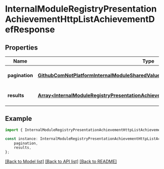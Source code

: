 # InternalModuleRegistryPresentationAchievementHttpListAchievementDefResponse


## Properties

Name | Type | Description | Notes
------------ | ------------- | ------------- | -------------
**pagination** | [**GithubComNotPlatformInternalModuleSharedValueobjectPaginationResponse**](GithubComNotPlatformInternalModuleSharedValueobjectPaginationResponse.md) |  | [optional] [default to undefined]
**results** | [**Array&lt;InternalModuleRegistryPresentationAchievementHttpAchievementDefOneResponse&gt;**](InternalModuleRegistryPresentationAchievementHttpAchievementDefOneResponse.md) |  | [optional] [default to undefined]

## Example

```typescript
import { InternalModuleRegistryPresentationAchievementHttpListAchievementDefResponse } from 'not-games-sdk-public';

const instance: InternalModuleRegistryPresentationAchievementHttpListAchievementDefResponse = {
    pagination,
    results,
};
```

[[Back to Model list]](../README.md#documentation-for-models) [[Back to API list]](../README.md#documentation-for-api-endpoints) [[Back to README]](../README.md)
